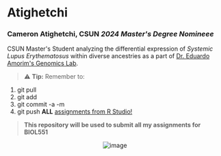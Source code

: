 # Atighetchi
### Cameron Atighetchi, CSUN _**2024 Master's Degree Nomineee**_
CSUN Master's Student analyzing the differential expression of _Systemic Lupus Erythematosus_ within diverse ancestries as a part of [Dr. Eduardo Amorim's Genomics Lab](https://www.amorimlab.com/).

> :warning: **Tip:** Remember to:
1. git pull
2. git add 
3. git commit -a -m
4. git push **ALL** <ins>assignments from R Studio!</ins>


>**This repository will be used to submit all my assignments for BIOL551** 






<p align="center">
  <img src="https://pbs.twimg.com/media/Evp7s0cWQAAq4ve?format=jpg&name=small" alt="image">

